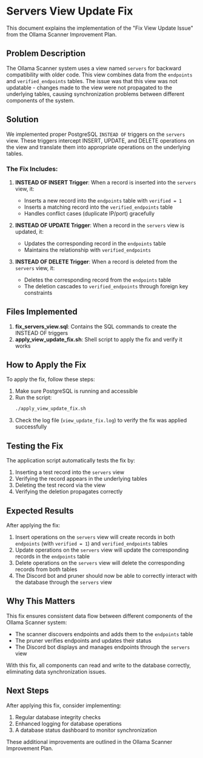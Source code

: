 # Servers View Update Fix

This document explains the implementation of the "Fix View Update Issue" from the Ollama Scanner Improvement Plan.

## Problem Description

The Ollama Scanner system uses a view named `servers` for backward compatibility with older code. This view combines data from the `endpoints` and `verified_endpoints` tables. The issue was that this view was not updatable - changes made to the view were not propagated to the underlying tables, causing synchronization problems between different components of the system.

## Solution

We implemented proper PostgreSQL `INSTEAD OF` triggers on the `servers` view. These triggers intercept INSERT, UPDATE, and DELETE operations on the view and translate them into appropriate operations on the underlying tables.

### The Fix Includes:

1. **INSTEAD OF INSERT Trigger**: When a record is inserted into the `servers` view, it:
   - Inserts a new record into the `endpoints` table with `verified = 1`
   - Inserts a matching record into the `verified_endpoints` table
   - Handles conflict cases (duplicate IP/port) gracefully

2. **INSTEAD OF UPDATE Trigger**: When a record in the `servers` view is updated, it:
   - Updates the corresponding record in the `endpoints` table
   - Maintains the relationship with `verified_endpoints`

3. **INSTEAD OF DELETE Trigger**: When a record is deleted from the `servers` view, it:
   - Deletes the corresponding record from the `endpoints` table
   - The deletion cascades to `verified_endpoints` through foreign key constraints

## Files Implemented

1. **fix_servers_view.sql**: Contains the SQL commands to create the INSTEAD OF triggers
2. **apply_view_update_fix.sh**: Shell script to apply the fix and verify it works

## How to Apply the Fix

To apply the fix, follow these steps:

1. Make sure PostgreSQL is running and accessible
2. Run the script:
   ```bash
   ./apply_view_update_fix.sh
   ```
3. Check the log file (`view_update_fix.log`) to verify the fix was applied successfully

## Testing the Fix

The application script automatically tests the fix by:
1. Inserting a test record into the `servers` view
2. Verifying the record appears in the underlying tables
3. Deleting the test record via the view
4. Verifying the deletion propagates correctly

## Expected Results

After applying the fix:

1. Insert operations on the `servers` view will create records in both `endpoints` (with `verified = 1`) and `verified_endpoints` tables
2. Update operations on the `servers` view will update the corresponding records in the `endpoints` table
3. Delete operations on the `servers` view will delete the corresponding records from both tables
4. The Discord bot and pruner should now be able to correctly interact with the database through the `servers` view

## Why This Matters

This fix ensures consistent data flow between different components of the Ollama Scanner system:
- The scanner discovers endpoints and adds them to the `endpoints` table
- The pruner verifies endpoints and updates their status
- The Discord bot displays and manages endpoints through the `servers` view

With this fix, all components can read and write to the database correctly, eliminating data synchronization issues.

## Next Steps

After applying this fix, consider implementing:
1. Regular database integrity checks
2. Enhanced logging for database operations
3. A database status dashboard to monitor synchronization

These additional improvements are outlined in the Ollama Scanner Improvement Plan. 